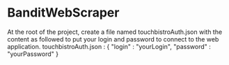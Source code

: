 # BanditWebScraper

At the root of the project, create a file named touchbistroAuth.json with the content as followed to put your login and password to connect to the web application. 
touchbistroAuth.json :
{
    "login" : "yourLogin",
    "password" : "yourPassword"
}